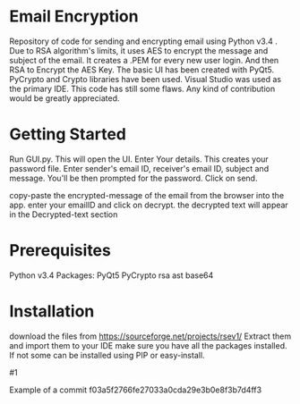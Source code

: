 # Email Encryption
Repository of code for sending and encrypting email using Python v3.4 .
Due to RSA algorithm's limits, it uses AES to encrypt the message and subject of the email.
It creates a .PEM for every new user login.
And then RSA to Encrypt the AES Key. The basic UI has been created with PyQt5.
PyCrypto and Crypto libraries have been used. Visual Studio was used as the primary IDE.
This code has still some flaws. Any kind of contribution would be greatly appreciated.

# Getting Started
Run GUI.py. This will open the UI.
Enter Your details. This creates your password file.
Enter sender's email ID, receiver's email ID, subject and message.
You'll be then prompted for the password.
Click on send.

copy-paste the encrypted-message of the email from the browser into the app.
enter your emailID and click on decrypt.
the decrypted text will appear in the Decrypted-text section

# Prerequisites
Python v3.4
Packages:
PyQt5
PyCrypto
rsa
ast
base64

# Installation
download the files from https://sourceforge.net/projects/rsev1/
Extract them and import them to your IDE
make sure you have all the packages installed. 
If not some can be installed using PIP or easy-install.

#1

Example of a commit f03a5f2766fe27033a0cda29e3b0e8f3b7d4ff3




